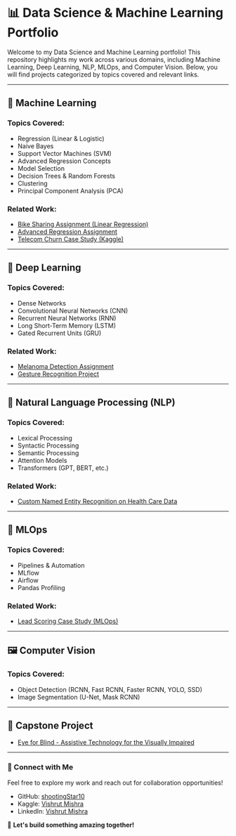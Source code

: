 # 📊 Data Science & Machine Learning Portfolio

Welcome to my Data Science and Machine Learning portfolio! This repository highlights my work across various domains, including Machine Learning, Deep Learning, NLP, MLOps, and Computer Vision. Below, you will find projects categorized by topics covered and relevant links.

---

## 🧠 Machine Learning

### Topics Covered:
- Regression (Linear & Logistic)
- Naive Bayes
- Support Vector Machines (SVM)
- Advanced Regression Concepts
- Model Selection
- Decision Trees & Random Forests
- Clustering
- Principal Component Analysis (PCA)

### Related Work:
- [Bike Sharing Assignment (Linear Regression)](https://github.com/shootingStar10/Bike-Sharing-Assignment-on-Linear-Regression)
- [Advanced Regression Assignment](https://github.com/shootingStar10/Assignment-on-Advanced-Regression)
- [Telecom Churn Case Study (Kaggle)](https://www.kaggle.com/code/vishrutmishra/telecom-churn-case-study-hackathon-c61)

---

## 🤖 Deep Learning

### Topics Covered:
- Dense Networks
- Convolutional Neural Networks (CNN)
- Recurrent Neural Networks (RNN)
- Long Short-Term Memory (LSTM)
- Gated Recurrent Units (GRU)

### Related Work:
- [Melanoma Detection Assignment](https://github.com/shootingStar10/Melanoma-Detection-Assignment)
- [Gesture Recognition Project](https://github.com/shootingStar10/Gesture-Recognition-Project)

---

## 🔡 Natural Language Processing (NLP)

### Topics Covered:
- Lexical Processing
- Syntactic Processing
- Semantic Processing
- Attention Models
- Transformers (GPT, BERT, etc.)

### Related Work:
- [Custom Named Entity Recognition on Health Care Data](https://github.com/shootingStar10/Custom-NER-Assignment-on-Health-Care-Data-)

---

## 🚀 MLOps

### Topics Covered:
- Pipelines & Automation
- MLflow
- Airflow
- Pandas Profiling

### Related Work:
- [Lead Scoring Case Study (MLOps)](https://github.com/shootingStar10/MLOps-Assignment---Lead-Scoring-Case-Study)

---

## 🖼️ Computer Vision

### Topics Covered:
- Object Detection (RCNN, Fast RCNN, Faster RCNN, YOLO, SSD)
- Image Segmentation (U-Net, Mask RCNN)

---

## 🎯 Capstone Project

- [Eye for Blind - Assistive Technology for the Visually Impaired](https://github.com/shootingStar10/eye-for-blind)

---

### 📌 Connect with Me
Feel free to explore my work and reach out for collaboration opportunities!

- GitHub: [shootingStar10](https://github.com/shootingStar10)
- Kaggle: [Vishrut Mishra](https://www.kaggle.com/vishrutmishra)
- LinkedIn: [Vishrut Mishra](https://www.linkedin.com/in/vishrut-mishra-220a79a9/)

🚀 **Let's build something amazing together!**
